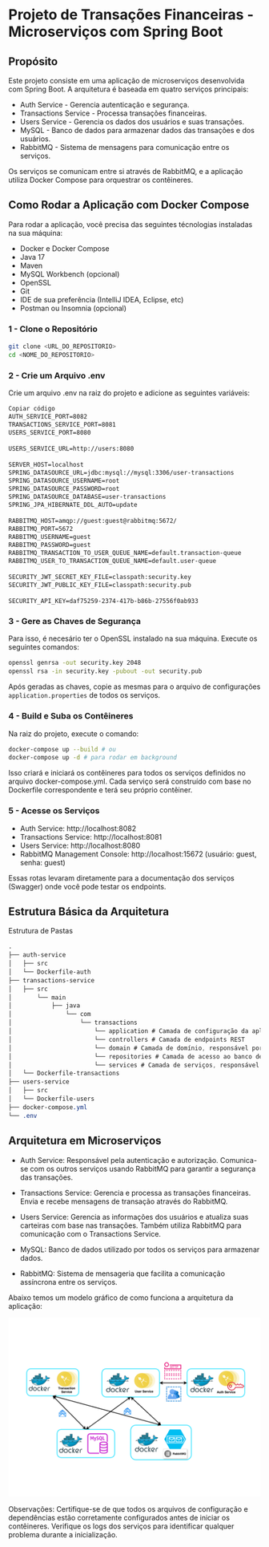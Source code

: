 # Projeto de Transações Financeiras - Microserviços com Spring Boot

## Propósito
Este projeto consiste em uma aplicação de microserviços desenvolvida com Spring Boot. A arquitetura é baseada em quatro serviços principais:

- Auth Service - Gerencia autenticação e segurança.
- Transactions Service - Processa transações financeiras.
- Users Service - Gerencia os dados dos usuários e suas transações.
- MySQL - Banco de dados para armazenar dados das transações e dos usuários.
- RabbitMQ - Sistema de mensagens para comunicação entre os serviços.

Os serviços se comunicam entre si através de RabbitMQ, e a aplicação utiliza Docker Compose para orquestrar os contêineres.

## Como Rodar a Aplicação com Docker Compose

Para rodar a aplicação, você precisa das seguintes técnologias instaladas na sua máquina:

- Docker e Docker Compose
- Java 17
- Maven
- MySQL Workbench (opcional)
- OpenSSL
- Git
- IDE de sua preferência (IntelliJ IDEA, Eclipse, etc)
- Postman ou Insomnia (opcional)

### 1 - Clone o Repositório

```sh
git clone <URL_DO_REPOSITORIO>
cd <NOME_DO_REPOSITORIO>
```

### 2 - Crie um Arquivo .env

Crie um arquivo .env na raiz do projeto e adicione as seguintes variáveis:

```env
Copiar código
AUTH_SERVICE_PORT=8082
TRANSACTIONS_SERVICE_PORT=8081
USERS_SERVICE_PORT=8080

USERS_SERVICE_URL=http://users:8080

SERVER_HOST=localhost
SPRING_DATASOURCE_URL=jdbc:mysql://mysql:3306/user-transactions
SPRING_DATASOURCE_USERNAME=root
SPRING_DATASOURCE_PASSWORD=root
SPRING_DATASOURCE_DATABASE=user-transactions
SPRING_JPA_HIBERNATE_DDL_AUTO=update

RABBITMQ_HOST=amqp://guest:guest@rabbitmq:5672/
RABBITMQ_PORT=5672
RABBITMQ_USERNAME=guest
RABBITMQ_PASSWORD=guest
RABBITMQ_TRANSACTION_TO_USER_QUEUE_NAME=default.transaction-queue
RABBITMQ_USER_TO_TRANSACTION_QUEUE_NAME=default.user-queue

SECURITY_JWT_SECRET_KEY_FILE=classpath:security.key
SECURITY_JWT_PUBLIC_KEY_FILE=classpath:security.pub

SECURITY_API_KEY=daf75259-2374-417b-b86b-27556f0ab933
```
### 3 - Gere as Chaves de Segurança
Para isso, é necesário ter o OpenSSL instalado na sua máquina. Execute os seguintes comandos:

```sh
openssl genrsa -out security.key 2048
openssl rsa -in security.key -pubout -out security.pub
```
Após geradas as chaves, copie as mesmas para o arquivo de configurações ```application.properties``` de
todos os serviços.

### 4 - Build e Suba os Contêineres

Na raiz do projeto, execute o comando:

```sh
docker-compose up --build # ou
docker-compose up -d # para rodar em background
```

Isso criará e iniciará os contêineres para todos os serviços definidos no arquivo docker-compose.yml.
Cada serviço será construído com base no Dockerfile correspondente e terá seu próprio contêiner.

### 5 - Acesse os Serviços

- Auth Service: http://localhost:8082
- Transactions Service: http://localhost:8081
- Users Service: http://localhost:8080
- RabbitMQ Management Console: http://localhost:15672 (usuário: guest, senha: guest)

Essas rotas levaram diretamente para a documentação dos serviços (Swagger) onde você pode testar os endpoints.


## Estrutura Básica da Arquitetura
Estrutura de Pastas

```css
.
├── auth-service
│   ├── src 
│   └── Dockerfile-auth
├── transactions-service
│   ├── src
│       └── main
│           ├── java
│               └── com
│                   └── transactions
│                       └── application # Camada de configuração da aplicação
│                       └── controllers # Camada de endpoints REST
│                       └── domain # Camada de domínio, responsável por armazenar toda a regra e contexto de negócio
│                       └── repositories # Camada de acesso ao banco de dados
│                       └── services # Camada de serviços, responsável por orquestrar as regras de negócio e fazer uso dos repositórios
│   └── Dockerfile-transactions
├── users-service
│   ├── src
│   └── Dockerfile-users
├── docker-compose.yml
└── .env
```

## Arquitetura em Microserviços

- Auth Service: Responsável pela autenticação e autorização. Comunica-se com os outros serviços usando RabbitMQ para garantir a segurança das transações.

- Transactions Service: Gerencia e processa as transações financeiras. Envia e recebe mensagens de transação através do RabbitMQ.

- Users Service: Gerencia as informações dos usuários e atualiza suas carteiras com base nas transações. Também utiliza RabbitMQ para comunicação com o Transactions Service.

- MySQL: Banco de dados utilizado por todos os serviços para armazenar dados.

- RabbitMQ: Sistema de mensageria que facilita a comunicação assíncrona entre os serviços.

Abaixo temos um modelo gráfico de como funciona a arquitetura da aplicação:

![img.png](docs/img.png)

Observações:
Certifique-se de que todos os arquivos de configuração e dependências estão corretamente configurados antes de iniciar os contêineres. Verifique os logs dos serviços para identificar qualquer problema durante a inicialização.